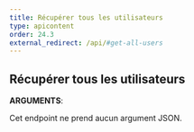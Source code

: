 ```yaml
---
title: Récupérer tous les utilisateurs
type: apicontent
order: 24.3
external_redirect: /api/#get-all-users
---
```


## Récupérer tous les utilisateurs

**ARGUMENTS**:

Cet endpoint ne prend aucun argument JSON.

